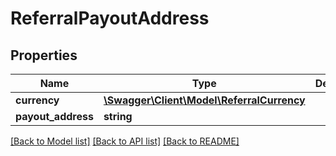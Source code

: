 # ReferralPayoutAddress

## Properties
Name | Type | Description | Notes
------------ | ------------- | ------------- | -------------
**currency** | [**\Swagger\Client\Model\ReferralCurrency**](ReferralCurrency.md) |  | 
**payout_address** | **string** |  | 

[[Back to Model list]](../README.md#documentation-for-models) [[Back to API list]](../README.md#documentation-for-api-endpoints) [[Back to README]](../README.md)


